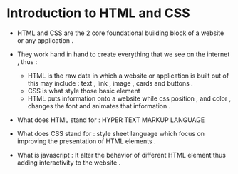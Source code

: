 # Introduction to HTML and CSS
- HTML and CSS are the 2 core foundational building block of a website or any application .
- They work hand in hand to create everything that we see on the internet , thus :
   
   - HTML is the raw data in which a website or application is built out of this may include : text , link , image , cards and buttons .
   - CSS is what style those basic element 
   - HTML puts information onto a website while css position , and color , changes the font and animates that information .

- What does HTML stand for : HYPER TEXT MARKUP LANGUAGE 
- What does CSS stand for : style sheet language which focus on improving the presentation of HTML elements .
- What is javascript : It alter the behavior of different HTML element thus adding interactivity to the website .
